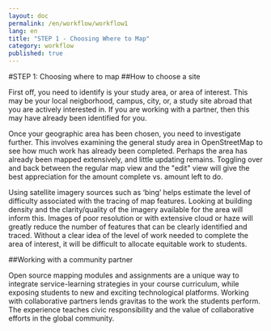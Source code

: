 ```yaml
---
layout: doc
permalink: /en/workflow/workflow1
lang: en
title: "STEP 1 - Choosing Where to Map"
category: workflow
published: true
---
```


#STEP 1: Choosing where to map
##How to choose a site

First off, you need to identify is your study area, or area of interest. This may be your local neigborhood, campus, city, or, a study site abroad that you are actively interested in. If you are working with a partner, then this may have already been identified for you.  

Once your geographic area has been chosen, you need to investigate further.  This involves examining the general study area in OpenStreetMap to see how much work has already been completed. Perhaps the area has already been mapped extensively, and little updating remains. Toggling over and back between the regular map view and the "edit" view will give the best appreciation for the amount complete vs. amount left to do.

Using satellite imagery sources such as ‘bing’ helps estimate the level of difficulty associated with the tracing of map features.  Looking at building density and the clarity/quality of the imagery available for the area will inform this.  Images of poor resolution or with extensive cloud or haze will greatly reduce the number of features that can be clearly identified and traced.   Without a clear idea of the level of work needed to complete the area of interest, it will be difficult to allocate equitable work to students.



##Working with a community partner

Open source mapping modules and assignments are a unique way to integrate service-learning strategies in your course curriculum, while exposing students to new and exciting technological platforms. 
Working with collaborative partners lends gravitas to the work the students perform. The experience teaches civic responsibility and the value of collaborative efforts in the global community.
